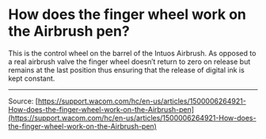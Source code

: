 # How does the finger wheel work on the Airbrush pen?

This is the control wheel on the barrel of the Intuos Airbrush. As opposed to a real airbrush valve the finger wheel doesn′t return to zero on release but remains at the last position thus ensuring that the release of digital ink is kept constant.

---
Source: [https://support.wacom.com/hc/en-us/articles/1500006264921-How-does-the-finger-wheel-work-on-the-Airbrush-pen](https://support.wacom.com/hc/en-us/articles/1500006264921-How-does-the-finger-wheel-work-on-the-Airbrush-pen)
